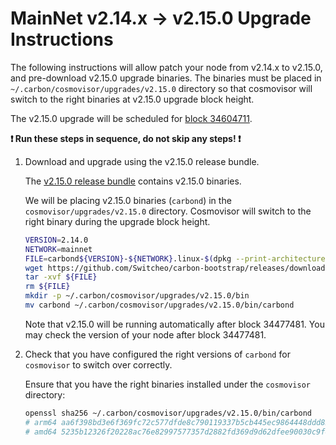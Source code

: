 # MainNet v2.14.x -> v2.15.0 Upgrade Instructions

The following instructions will allow patch your node from v2.14.x to v2.15.0, and pre-download v2.15.0 upgrade binaries. The binaries must be placed in `~/.carbon/cosmovisor/upgrades/v2.15.0` directory so that cosmovisor will switch to the right binaries at v2.15.0 upgrade block height.

The v2.15.0 upgrade will be scheduled for [block 34604711](https://scan.carbon.network).

**:exclamation: Run these steps in sequence, do not skip any steps! :exclamation:**

1. Download and upgrade using the v2.15.0 release bundle.

    The [v2.15.0 release bundle](https://github.com/Switcheo/carbon-bootstrap/releases/tag/v2.15.0) contains v2.15.0 binaries.

    We will be placing v2.15.0 binaries (`carbond`) in the `cosmovisor/upgrades/v2.15.0` directory. Cosmovisor will switch to the right binary during the upgrade block height.

    ```bash
    VERSION=2.14.0
    NETWORK=mainnet
    FILE=carbond${VERSION}-${NETWORK}.linux-$(dpkg --print-architecture).tar.gz
    wget https://github.com/Switcheo/carbon-bootstrap/releases/download/v${VERSION}/${FILE}
    tar -xvf ${FILE}
    rm ${FILE}
    mkdir -p ~/.carbon/cosmovisor/upgrades/v2.15.0/bin
    mv carbond ~/.carbon/cosmovisor/upgrades/v2.15.0/bin/carbond
    ```

    Note that v2.15.0 will be running automatically after block 34477481. You may check the version of your node after block 34477481.

2. Check that you have configured the right versions of `carbond` for `cosmovisor` to switch over correctly.

    Ensure that you have the right binaries installed under the `cosmovisor` directory:

    ```bash
    openssl sha256 ~/.carbon/cosmovisor/upgrades/v2.15.0/bin/carbond
    # arm64 aa6f398bd3e6f369fc72c577dfde8c790119337b5cb445ec9864448ddd828a95
    # amd64 5235b12326f20228ac76e82997577357d2882fd369d9d62dfee90030c9f41777
    ```
